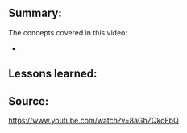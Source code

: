 ## Summary:
The concepts covered in this video:

* 

## Lessons learned:


## Source:
https://www.youtube.com/watch?v=8aGhZQkoFbQ
